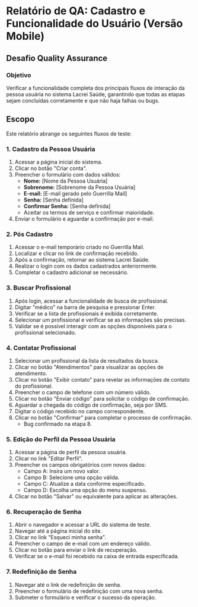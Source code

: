 
# Relatório de QA: Cadastro e Funcionalidade do Usuário (Versão Mobile)

## Desafio Quality Assurance
### Objetivo

Verificar a funcionalidade completa dos principais fluxos de interação da pessoa usuária no sistema Lacrei Saúde, garantindo que todas as etapas sejam concluídas corretamente e que não haja falhas ou bugs.

## Escopo
Este relatório abrange os seguintes fluxos de teste:

### 1. Cadastro da Pessoa Usuária
1. Acessar a página inicial do sistema.
2. Clicar no botão "Criar conta".
3. Preencher o formulário com dados válidos:
   - **Nome:** [Nome da Pessoa Usuária]
   - **Sobrenome:** [Sobrenome da Pessoa Usuária]
   - **E-mail:** [E-mail gerado pelo Guerrilla Mail]
   - **Senha:** [Senha definida]
   - **Confirmar Senha:** [Senha definida]
   - Aceitar os termos de serviço e confirmar maioridade.
4. Enviar o formulário e aguardar a confirmação por e-mail.

### 2. Pós Cadastro
1. Acessar o e-mail temporário criado no Guerrilla Mail.
2. Localizar e clicar no link de confirmação recebido.
3. Após a confirmação, retornar ao sistema Lacrei Saúde.
4. Realizar o login com os dados cadastrados anteriormente.
5. Completar o cadastro adicional se necessário.

### 3. Buscar Profissional
1. Após login, acessar a funcionalidade de busca de profissional.
2. Digitar "médico" na barra de pesquisa e pressionar Enter.
3. Verificar se a lista de profissionais é exibida corretamente.
4. Selecionar um profissional e verificar se as informações são precisas.
5. Validar se é possível interagir com as opções disponíveis para o profissional selecionado.

### 4. Contatar Profissional
1. Selecionar um profissional da lista de resultados da busca.
2. Clicar no botão "Atendimentos" para visualizar as opções de atendimento.
3. Clicar no botão "Exibir contato" para revelar as informações de contato do profissional.
4. Preencher o campo de telefone com um número válido.
5. Clicar no botão "Enviar código" para solicitar o código de confirmação.
6. Aguardar a chegada do código de confirmação, seja por SMS.
7. Digitar o código recebido no campo correspondente.
8. Clicar no botão "Confirmar" para completar o processo de confirmação.
   - Bug confirmado na etapa 8.

### 5. Edição do Perfil da Pessoa Usuária
1. Acessar a página de perfil da pessoa usuária.
2. Clicar no link "Editar Perfil".
3. Preencher os campos obrigatórios com novos dados:
   - Campo A: Insira um novo valor.
   - Campo B: Selecione uma opção válida.
   - Campo C: Atualize a data conforme especificado.
   - Campo D: Escolha uma opção do menu suspenso.
4. Clicar no botão "Salvar" ou equivalente para aplicar as alterações.

### 6. Recuperação de Senha
1. Abrir o navegador e acessar a URL do sistema de teste.
2. Navegar até a página inicial do site.
3. Clicar no link "Esqueci minha senha".
4. Preencher o campo de e-mail com um endereço válido.
5. Clicar no botão para enviar o link de recuperação.
6. Verificar se o e-mail foi recebido na caixa de entrada especificada.

### 7. Redefinição de Senha
1. Navegar até o link de redefinição de senha.
2. Preencher o formulário de redefinição com uma nova senha.
3. Submeter o formulário e verificar o sucesso da operação.


